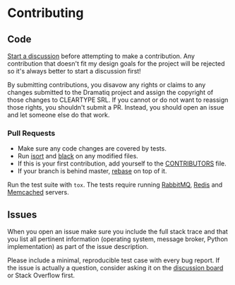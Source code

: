 # Contributing

## Code

[Start a discussion] before attempting to make a contribution.  Any
contribution that doesn't fit my design goals for the project will be
rejected so it's always better to start a discussion first!

By submitting contributions, you disavow any rights or claims to any
changes submitted to the Dramatiq project and assign the copyright of
those changes to CLEARTYPE SRL.  If you cannot or do not want to
reassign those rights, you shouldn't submit a PR.  Instead, you should
open an issue and let someone else do that work.

### Pull Requests

* Make sure any code changes are covered by tests.
* Run [isort] and [black] on any modified files.
* If this is your first contribution, add yourself to the [CONTRIBUTORS] file.
* If your branch is behind master, [rebase] on top of it.

Run the test suite with `tox`.  The tests require running [RabbitMQ],
[Redis] and [Memcached] servers.

[CONTRIBUTORS]: https://github.com/Bogdanp/dramatiq/blob/master/CONTRIBUTORS.md
[RabbitMQ]: https://www.rabbitmq.com/
[Redis]: https://redis.io
[Memcached]: https://memcached.org/
[isort]: https://github.com/timothycrosley/isort
[black]: https://github.com/psf/black
[rebase]: https://github.com/edx/edx-platform/wiki/How-to-Rebase-a-Pull-Request


## Issues

When you open an issue make sure you include the full stack trace and
that you list all pertinent information (operating system, message
broker, Python implementation) as part of the issue description.

Please include a minimal, reproducible test case with every bug
report.  If the issue is actually a question, consider asking it on
the [discussion board] or Stack Overflow first.

[Start a discussion]: https://groups.io/g/dramatiq-users
[discussion board]: https://groups.io/g/dramatiq-users
